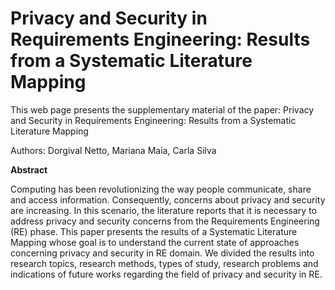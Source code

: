 # Privacy and Security in Requirements Engineering: Results from a Systematic Literature Mapping

This web page presents the supplementary material of the paper: Privacy and Security in Requirements Engineering: Results from a Systematic Literature Mapping

Authors: Dorgival Netto, Mariana Maia, Carla Silva
<html>
<b>Abstract</b>

Computing has been revolutionizing the way people communicate, share and access information. Consequently, concerns about privacy and security are increasing. In this scenario, the literature reports that it is necessary to address privacy and security concerns from the Requirements Engineering (RE) phase. This paper presents the results of a Systematic Literature Mapping whose goal is to understand the current state of approaches concerning privacy and security in RE domain. We divided the results into research topics, research methods, types of study, research problems and indications of future works regarding the field of privacy and security in RE.

</html>
